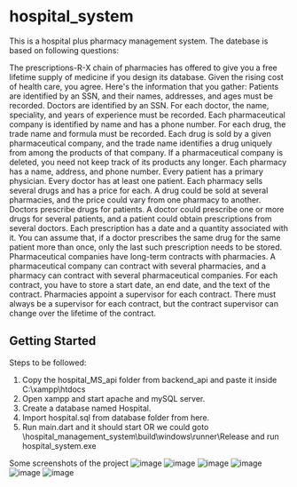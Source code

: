 # hospital_system

This is a hospital plus pharmacy management system.
The datebase is based on following questions:

The prescriptions-R-X chain of pharmacies has offered to give you a free lifetime supply of medicine if you design its database. Given the rising cost of health care, you agree. Here's the information that you gather: 
Patients are identified by an SSN, and their names, addresses, and ages must be recorded. Doctors are identified by an SSN. For each doctor, the name, speciality, and years of experience must be recorded. Each pharmaceutical company is identified by name and has a phone number. For each drug, the trade name and formula must be recorded. Each drug is sold by a given pharmaceutical company, and the trade name identifies a drug uniquely from among the products of that company. If a pharmaceutical company is deleted, you need not keep track of its products any longer. Each pharmacy has a name, address, and phone number. Every patient has a primary physician. Every doctor has at least one patient. Each pharmacy sells several drugs and has a price for each. A drug could be sold at several pharmacies, and the price could vary from one pharmacy to another. Doctors prescribe drugs for patients. A doctor could prescribe one or more drugs for several patients, and a patient could obtain prescriptions from several doctors. Each prescription has a date and a quantity associated with it. You can assume that, if a doctor prescribes the same drug for the same patient more than once, only the last such prescription needs to be stored. Pharmaceutical companies have long-term contracts with pharmacies. A pharmaceutical company can contract with several pharmacies, and a pharmacy can contract with several pharmaceutical companies. For each contract, you have to store a start date, an end date, and the text of the contract. Pharmacies appoint a supervisor for each contract. There must always be a supervisor for each contract, but the contract supervisor can change over the lifetime of the contract. 


## Getting Started

Steps to be followed:

1. Copy the hospital_MS_api folder from backend_api and paste it inside C:\xampp\htdocs
2. Open xampp and start apache and mySQL server.
3. Create a database named Hospital.
4. Import hospital.sql from database folder from here.
5. Run main.dart and it should start OR we could goto \hospital_management_system\build\windows\runner\Release and run hospital_system.exe

Some screenshots of the project
![image](https://user-images.githubusercontent.com/83692376/235198504-7cf68536-ac65-4f22-b90c-b8f34bb7f20c.png)
![image](https://user-images.githubusercontent.com/83692376/235198600-25e98909-23cd-4270-a668-6c82f329380f.png)
![image](https://user-images.githubusercontent.com/83692376/235198635-96fba751-2b33-47c5-83bb-ba0ae222cae5.png)
![image](https://user-images.githubusercontent.com/83692376/235198669-dd9d053d-201f-4128-8484-f49fc1adcac7.png)
![image](https://user-images.githubusercontent.com/83692376/235198738-dfbff401-393f-4c3a-ae02-dfe14c9fddaa.png)
![image](https://user-images.githubusercontent.com/83692376/235198797-276fa5f4-8978-4956-8c71-4be4c8af72d6.png)




